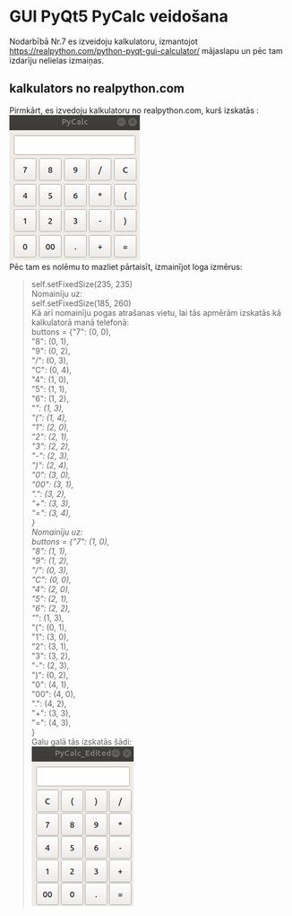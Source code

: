 # GUI PyQt5 PyCalc veidošana
Nodarbībā Nr.7 es izveidoju kalkulatoru, izmantojot https://realpython.com/python-pyqt-gui-calculator/ mājaslapu un pēc tam izdarīju nelielas izmaiņas.

## kalkulators no realpython.com
Pirmkārt, es izvedoju kalkulatoru no realpython.com, kurš izskatās :  
![CalcPiem](calc_piemers.png)  
Pēc tam es nolēmu to mazliet pārtaisīt, izmainījot loga izmērus:  
>self.setFixedSize(235, 235)  
Nomainīju uz:  
>self.setFixedSize(185, 260)  
Kā arī nomainīju pogas atrašanas vietu, lai tās apmērām izskatās kā kalkulatorā manā telefonā:  
>buttons = {"7": (0, 0),  
>           "8": (0, 1),  
>           "9": (0, 2),  
>           "/": (0, 3),  
>           "C": (0, 4),  
>           "4": (1, 0),  
>           "5": (1, 1),  
>           "6": (1, 2),  
>           "*": (1, 3),  
>           "(": (1, 4),  
>           "1": (2, 0),  
>           "2": (2, 1),  
>           "3": (2, 2),  
>           "-": (2, 3),  
>           ")": (2, 4),  
>           "0": (3, 0),  
>           "00": (3, 1),  
>           ".": (3, 2),  
>           "+": (3, 3),  
>           "=": (3, 4),  
>           }  
Nomainīju uz:  
>buttons = {"7": (1, 0),  
>           "8": (1, 1),  
>           "9": (1, 2),  
>           "/": (0, 3),  
>           "C": (0, 0),  
>           "4": (2, 0),  
>           "5": (2, 1),  
>           "6": (2, 2),  
>           "*": (1, 3),  
>           "(": (0, 1),  
>           "1": (3, 0),  
>           "2": (3, 1),  
>           "3": (3, 2),  
>           "-": (2, 3),  
>           ")": (0, 2),  
>           "0": (4, 1),  
>           "00": (4, 0),  
>           ".": (4, 2),  
>           "+": (3, 3),  
>           "=": (4, 3),  
>           }  
Galu galā tās izskatās šādi:  
![CalcPiem](calc_edited.png)
